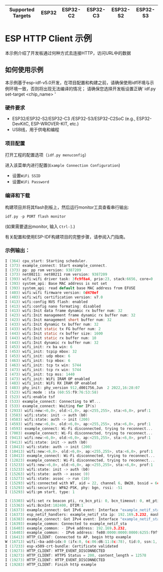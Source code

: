| Supported Targets | ESP32 | ESP32-C2 | ESP32-C3 | ESP32-S2 | ESP32-S3 |
| ----------------- | ----- | -------- | -------- | -------- | -------- |

# ESP HTTP Client 示例

本示例介绍了开发板通过何种方式去连接HTTP，访问URL中的数据

## 如何使用示例

本示例基于esp-idf-v5.0开发，在项目配置和构建之前，请确保使用idf环境与示例环境一致，否则将出现无法编译的情况；
请确保您选择开发板设置正确' idf.py set-target <chip_name> '

### 硬件要求

*  ESP32/ESP32-S2/ESP32-C3 /ESP32-S3/ESP32-C2SoC (e.g., ESP32-DevKitC, ESP-WROVER-KIT, etc.)
*  USB线，用于供电和编程

### 项目配置

打开工程的配置选项（`idf.py menuconfig`）

进入该菜单内进行配置(`Example Connection Configuration`)

* 设置`WiFi SSID`
* 设置`WiFi Password`

### 编译和下载

构建项目并将其flash到板上，然后运行monitor工具查看串行输出:

```c
idf.py -p PORT flash monitor
```

(如果需要退出monitor, 输入 ``Ctrl-]``.)

有关配置和使用ESP-IDF构建项目的完整步骤，请参阅入门指南。

### 示例输出：

```c
I (364) cpu_start: Starting scheduler.
I (373) example_connect: Start example_connect.
I (373) pp: pp rom version: 9387209
I (373) net80211: net80211 rom version: 9387209
I (393) wifi:wifi driver task: 3fc9f8a4, prio:23, stack:6656, core=0
I (393) system_api: Base MAC address is not set
I (393) system_api: read default base MAC address from EFUSE
I (403) wifi:wifi firmware version: 0d470ef
I (403) wifi:wifi certification version: v7.0
I (413) wifi:config NVS flash: enabled
I (413) wifi:config nano formating: disabled
I (413) wifi:Init data frame dynamic rx buffer num: 32
I (423) wifi:Init management frame dynamic rx buffer num: 32
I (423) wifi:Init management short buffer num: 32
I (433) wifi:Init dynamic tx buffer num: 32
I (433) wifi:Init static tx FG buffer num: 2
I (443) wifi:Init static rx buffer size: 1600
I (443) wifi:Init static rx buffer num: 10
I (443) wifi:Init dynamic rx buffer num: 32
I (453) wifi_init: rx ba win: 6
I (453) wifi_init: tcpip mbox: 32
I (453) wifi_init: udp mbox: 6
I (463) wifi_init: tcp mbox: 6
I (463) wifi_init: tcp tx win: 5744
I (473) wifi_init: tcp rx win: 5744
I (473) wifi_init: tcp mss: 1440
I (473) wifi_init: WiFi IRAM OP enabled
I (483) wifi_init: WiFi RX IRAM OP enabled
I (483) phy_init: phy_version 912,d001756,Jun  2 2022,16:28:07
I (523) wifi:mode : sta (60:55:f9:76:53:58)
I (523) wifi:enable tsf
I (533) example_connect: Connecting to WT...
I (533) example_connect: Waiting for IP(s)
I (2933) wifi:new:<6,0>, old:<1,0>, ap:<255,255>, sta:<6,0>, prof:1
I (3583) wifi:state: init -> auth (b0)
I (4583) wifi:state: auth -> init (200)
I (4593) wifi:new:<6,0>, old:<6,0>, ap:<255,255>, sta:<6,0>, prof:1
I (4593) example_connect: Wi-Fi disconnected, trying to reconnect...
I (7003) example_connect: Wi-Fi disconnected, trying to reconnect...
I (9413) wifi:new:<6,0>, old:<6,0>, ap:<255,255>, sta:<6,0>, prof:1
I (9413) wifi:state: init -> auth (b0)
I (10413) wifi:state: auth -> init (200)
I (10413) wifi:new:<6,0>, old:<6,0>, ap:<255,255>, sta:<6,0>, prof:1
I (10413) example_connect: Wi-Fi disconnected, trying to reconnect...
I (12823) example_connect: Wi-Fi disconnected, trying to reconnect...
I (15233) wifi:new:<6,0>, old:<6,0>, ap:<255,255>, sta:<6,0>, prof:1
I (15233) wifi:state: init -> auth (b0)
I (15263) wifi:state: auth -> assoc (0)
I (15273) wifi:state: assoc -> run (10)
I (15293) wifi:connected with WT, aid = 22, channel 6, BW20, bssid = 6c:06:d6:11:8c:78
I (15293) wifi:security: WPA2-PSK, phy: bgn, rssi: -51
I (15293) wifi:pm start, type: 1

I (15303) wifi:set rx beacon pti, rx_bcn_pti: 0, bcn_timeout: 0, mt_pti: 25000, mt_time: 10000
I (15363) wifi:BcnInt:102400, DTIM:1
I (16373) example_connect: Got IPv6 event: Interface "example_netif_sta" address: fe80:0000:0000:0000:6255:f9ff:fe76:5358, type: ESP_IP6_ADDR_IS_LINK_LOCAL
I (16373) esp_netif_handlers: example_netif_sta ip: 192.169.3.232, mask: 255.255.255.0, gw: 192.169.3.1
I (16383) example_connect: Got IPv4 event: Interface "example_netif_sta" address: 192.169.3.232
I (16393) example_common: Connected to example_netif_sta
I (16403) example_common: - IPv4 address: 192.169.3.232,
I (16403) example_common: - IPv6 address: fe80:0000:0000:0000:6255:f9ff:fe76:5358, type: ESP_IP6_ADDR_IS_LINK_LOCAL
I (16413) HTTP_CLIENT: Connected to AP, begin http example
W (16713) wifi:<ba-add>idx:0 (ifx:0, 6c:06:d6:11:8c:78), tid:0, ssn:1, winSize:64
I (17233) esp-x509-crt-bundle: Certificate validated
I (19273) HTTP_CLIENT: HTTP_EVENT_DISCONNECTED
I (19273) HTTP_CLIENT: HTTPS Status = 200, content_length = 12578
I (19273) HTTP_CLIENT: HTTP_EVENT_DISCONNECTED
I (19283) HTTP_CLIENT: Finish http example
```

